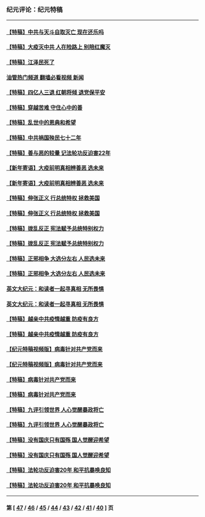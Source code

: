 ### 纪元评论：纪元特稿
---
#### [【特稿】中共与天斗自取灭亡 现在还乐吗](../../pages/nsc424/n13897482.md?04210330) 
#### [【特稿】大疫灭中共 人在险路上 别陪红魔灭](../../pages/nsc424/n13890697.md?04210330) 
#### [【特稿】江泽民死了](../../pages/nsc424/n13876300.md?04210330) 
#### [油管热门频道 翻墙必看视频 新闻](ok?04210330)
#### [【特稿】四亿人三退 红朝将倾 退党保平安](../../pages/nsc424/n13794378.md?04210330) 
#### [【特稿】穿越苦难 守住心中的善](../../pages/nsc424/n13784979.md?04210330) 
#### [【特稿】乱世中的恩典和希望](../../pages/nsc424/n13734687.md?04210330) 
#### [【特稿】中共祸国殃民七十二年](../../pages/nsc424/n13272607.md?04210330) 
#### [【特稿】善与恶的较量 记法轮功反迫害22年](../../pages/nsc424/n13086597.md?04210330) 
#### [【新年寄语】大疫前明真相辨善恶 选未来](../../pages/nsc424/n12660855.md?04210330) 
#### [【新年寄语】大疫前明真相辨善恶 选未来](../../pages/nsc424/n12660855.md?04210330) 
#### [【特稿】伸张正义 行总统特权 拯救美国](../../pages/nsc424/n12616806.md?04210330) 
#### [【特稿】伸张正义 行总统特权 拯救美国](../../pages/nsc424/n12616806.md?04210330) 
#### [【特稿】拨乱反正 宪法赋予总统特别权力](../../pages/nsc424/n12598306.md?04210330) 
#### [【特稿】拨乱反正 宪法赋予总统特别权力](../../pages/nsc424/n12598306.md?04210330) 
#### [【特稿】正邪相争 大选分左右 人民选未来](../../pages/nsc424/n12545208.md?04210330) 
#### [【特稿】正邪相争 大选分左右 人民选未来](../../pages/nsc424/n12545208.md?04210330) 
#### [英文大纪元：和读者一起寻真相 无所畏惧](../../pages/nsc424/n12542027.md?04210330) 
#### [英文大纪元：和读者一起寻真相 无所畏惧](../../pages/nsc424/n12542027.md?04210330) 
#### [【特稿】越亲中共疫情越重 防疫有良方](../../pages/nsc424/n12042989.md?04210330) 
#### [【特稿】越亲中共疫情越重 防疫有良方](../../pages/nsc424/n12042989.md?04210330) 
#### [【纪元特稿视频版】病毒针对共产党而来](../../pages/nsc424/n11977328.md?04210330) 
#### [【纪元特稿视频版】病毒针对共产党而来](../../pages/nsc424/n11977328.md?04210330) 
#### [【特稿】病毒针对共产党而来](../../pages/nsc424/n11928818.md?04210330) 
#### [【特稿】病毒针对共产党而来](../../pages/nsc424/n11928818.md?04210330) 
#### [【特稿】九评引领世界 人心觉醒暴政将亡](../../pages/nsc424/n11660496.md?04210330) 
#### [【特稿】九评引领世界 人心觉醒暴政将亡](../../pages/nsc424/n11660496.md?04210330) 
#### [【特稿】没有国庆只有国殇 国人觉醒迎希望](../../pages/nsc424/n11549354.md?04210330) 
#### [【特稿】没有国庆只有国殇 国人觉醒迎希望](../../pages/nsc424/n11549354.md?04210330) 
#### [【特稿】法轮功反迫害20年 和平抗暴唤良知](../../pages/nsc424/n11389135.md?04210330) 
#### [【特稿】法轮功反迫害20年 和平抗暴唤良知](../../pages/nsc424/n11389135.md?04210330) 

---
#### 第 [ [47](./47.md?04210330) / [46](./46.md?04210330) / [45](./45.md?04210330) / [44](./44.md?04210330) / [43](./43.md?04210330) / [42](./42.md?04210330) / [41](./41.md?04210330) / [40](./40.md?04210330) ] 页
